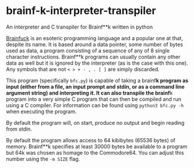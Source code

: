 # brainf-k-interpreter-transpiler
An interpreter and C transpiler for Brainf**k written in python

[Brainfuck](https://en.wikipedia.org/wiki/Brainfuck) is an esoteric programming language and a popular one at that, despite its name. 
It is based around a data pointer, some number of bytes used as data, a program consisting of a sequence of any of 8 single character instructions.
Brainf**k programs can usually contain any other data as well but it is ignored by the interpreter (as is the case with this one). 
Any symbols that are not `< > + - , . [ ]` are simply discarded. 

This program (specifically `bfc.py`) is capable of taking a brainf**k program as input (either from a file, an input prompt and stdin, or as a 
command line argument string) and interpreting it. It can also transpile the brainf**k program into a very simple C program that can then 
be compiled and run using a C compiler. For information can be found using `python3 bfc.py -h` when executing the program. 

By default the program will, on start, produce no output and begin reading from stdin. 

By default the program allows access to 64 kibibytes (65536 bytes) of memory. Brainf**k specifies at least 30000 bytes be available to a program
but 64k was chosen as homage to the Commodore64. You can adjust this number using the `-m SIZE` flag. 
